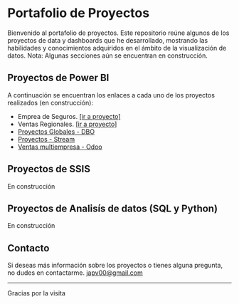 # Portafolio de Proyectos

Bienvenido al portafolio de proyectos. Este repositorio reúne algunos de los proyectos de data y dashboards que he desarrollado, mostrando las habilidades y conocimientos adquiridos en el ámbito de la visualización de datos.
Nota: Algunas secciones aún se encuentran en construcción.

## Proyectos de Power BI

A continuación se encuentran los enlaces a cada uno de los proyectos realizados (en construcción):

- Emprea de Seguros. [[ir a proyecto]](https://github.com/japv00/data-portfolio/blob/main/Seguros/seguros.md)
- Ventas Regionales. [[ir a proyecto]](https://github.com/japv00/data-portfolio/blob/main/VentasRegionales/ventasregionales.md)
- [Proyectos Globales - DBO](#)  
- [Proyectos - Stream](#)  
- [Ventas multiempresa - Odoo](#)  
  
## Proyectos de SSIS
En construcción

## Proyectos de Analisís de datos (SQL y Python)
En construcción


## Contacto

Si deseas más información sobre los proyectos o tienes alguna pregunta, no dudes en contactarme.
japv00@gmail.com

---

Gracias por la visita
